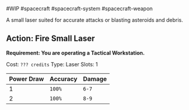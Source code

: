 #WIP #spacecraft #spacecraft-system #spacecraft-weapon

A small laser suited for accurate attacks or blasting asteroids and debris.

## Action: Fire Small Laser

**Requirement: You are operating a Tactical Workstation.**

Cost: `??? credits`
Type: Laser
Slots: 1

| Power Draw | Accuracy | Damage |
| -----------|----------|--------|
| 1 | `100%` | `6-7` |
| 2 | `100%` | `8-9` |